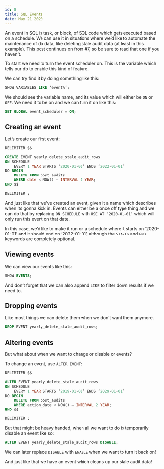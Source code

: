 ```yaml
---
id: 8
title: SQL Events
date: May 21 2020
---
```


An event in SQL is task, or block, of SQL code which gets executed based on a schedule. We can use it in situations where we’d like to automate the maintenance of db data, like deleting stale audit data (at least in this example). This post continues on from #7, so be sure to read that one if you haven’t.

To start we need to turn the event scheduler on. This is the variable which tells our db to enable this kind of feature.

We can try find it by doing something like this:

```sql
SHOW VARIABLES LIKE ‘event%’;
```

We should see the variable name, and its value which will either be `ON` or `OFF`. We need it to be on and we can turn it on like this:

```sql
SET GLOBAL event_scheduler = ON;
```

## Creating an event

Let’s create our first event:

```sql
DELIMITER $$

CREATE EVENT yearly_delete_stale_audit_rows
ON SCHEDULE
	EVERY 1 YEAR STARTS ‘2020-01-01’ ENDS ‘2022-01-01’
DO BEGIN
	DELETE FROM post_audits
	WHERE date < NOW() – INTERVAL 1 YEAR;
END $$

DELIMITER ;
```

And just like that we’ve created an event, given it a name which describes when its gonna kick in. Events can either be a once off type thing and we can do that by replacing `ON SCHEDULE` with `USE AT ‘2020-01-01’` which will only run this event on that date.

In this case, we’d like to make it run on a schedule where it starts on ‘2020-01-01’ and it should end on ‘2022-01-01’, although the `STARTS` and `END` keywords are completely optional.

## Viewing events

We can view our events like this:

```sql
SHOW EVENTS;
```

And don’t forget that we can also append `LIKE` to filter down results if we need to.

## Dropping events

Like most things we can delete them when we don’t want them anymore.

```sql
DROP EVENT yearly_delete_stale_audit_rows;
```

## Altering events

But what about when we want to change or disable or events?

To change an event, use `ALTER EVENT`:

```sql
DELIMITER $$

ALTER EVENT yearly_delete_stale_audit_rows
ON SCHEDULE
	EVERY 1 YEAR STARTS ‘2019-01-01’ ENDS ‘2029-01-01’
DO BEGIN
	DELETE FROM post_audits
	WHERE action_date < NOW() – INTERVAL 2 YEAR;
END $$

DELIMITER ;
```

But that might be heavy handed, when all we want to do is temporarily disable an event like so:

```sql
ALTER EVENT yearly_delete_stale_audit_rows DISABLE;
```

We can later replace `DISABLE` with `ENABLE` when we want to turn it back on!

And just like that we have an event which cleans up our stale audit data!
